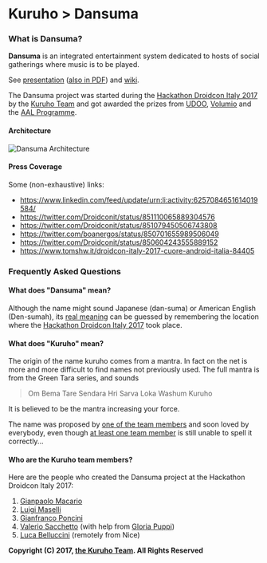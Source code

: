 # Kuruho > Dansuma

### What is Dansuma?

**Dansuma** is an integrated entertainment system dedicated to hosts of social gatherings where music is to be played.

See [presentation](http://prezi.com/mhuhgcrj75a3/?utm_campaign=share&utm_medium=copy) ([also in PDF](dansuma_presentation.pdf)) and [wiki](https://github.com/kuruho/dansuma/wiki).

The Dansuma project was started during the [Hackathon Droidcon Italy 2017](http://it.droidcon.com/2017/hackathon-droidcon-italy/) by the [Kuruho Team](https://github.com/kuruho) and got awarded the prizes from [UDOO](http://www.udoo.org/), [Volumio](https://volumio.org/) and the [AAL Programme](http://www.aal-europe.eu/).

#### Architecture

![Dansuma Architecture](https://cdn.rawgit.com/kuruho/dansuma/2b6d79a4/Hackaton_HLA.svg)

#### Press Coverage

Some (non-exhaustive) links:

* https://www.linkedin.com/feed/update/urn:li:activity:6257084651614019584/
* https://twitter.com/Droidconit/status/851110065889304576
* https://twitter.com/Droidconit/status/851079450506743808
* https://twitter.com/boanergos/status/850701655989506049
* https://twitter.com/Droidconit/status/850604243555889152
* https://www.tomshw.it/droidcon-italy-2017-cuore-android-italia-84405

### Frequently Asked Questions

#### What does "Dansuma" mean?

Although the name might sound Japanese (dan-suma) or American English (Den-sumah), its [real meaning](http://www.piemunteis.it/dep/printWordDetail.dep?wordId=6_6113) can be guessed by remembering the location where the [Hackathon Droidcon Italy 2017](http://it.droidcon.com/2017/hackathon-droidcon-italy/) took place.

#### What does "Kuruho" mean?

The origin of the name kuruho comes from a mantra.
In fact on the net is more and more difficult to
find names not previously used.
The full mantra is from the Green Tara series,
and sounds

> Om Bema Tare Sendara Hri Sarva Loka Washum Kuruho

It is believed to be the mantra increasing your force.

The name was proposed by [one of the team members](https://github.com/muwattalli/) and soon loved by everybody, even though [at least one team member](https://github.com/gmacario) is still unable to spell it correctly...

#### Who are the Kuruho team members?

Here are the people who created the Dansuma project at the Hackathon Droidcon Italy 2017:

1. [Gianpaolo Macario](https://github.com/gmacario)
2. [Luigi Maselli](https://github.com/grigio)
3. [Gianfranco Poncini](https://github.com/Muwattalli)
4. [Valerio Sacchetto](https://github.com/zakkos) (with help from [Gloria Puppi](https://github.com/gloryp))
5. [Luca Belluccini](https://github.com/lucabelluccini) (remotely from Nice)

**Copyright (C) 2017, [the Kuruho Team](https://github.com/kuruho/). All Rights Reserved**

